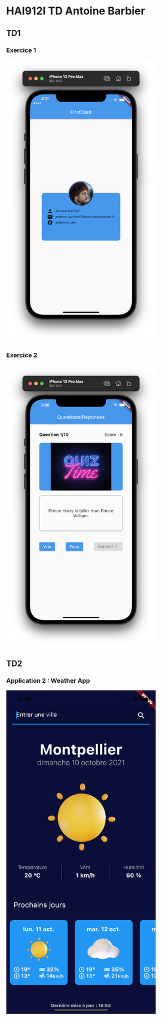 # HAI912I TD Antoine Barbier

## TD1

### Exercice 1
<img src="images/TD1-EX1.png"  width="400">

### Exercice 2
<img src="images/TD1-EX2.png"  width="400">

## TD2

### Application 2 : Weather App
<img src="images/TD2.png"  width="400">
